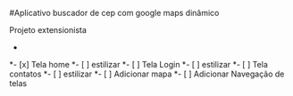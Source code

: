 #Aplicativo buscador de cep com google maps dinâmico

Projeto extensionista 

-

*- [x] Tela home
    *- [ ] estilizar
*- [ ] Tela Login
    *- [ ] estilizar
*- [ ] Tela contatos
    *- [ ] estilizar
*- [ ] Adicionar mapa
*- [ ] Adicionar Navegação de telas
